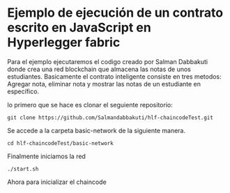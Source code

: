 # Ejemplo de ejecución de un contrato escrito en JavaScript en Hyperlegger fabric

Para el ejemplo ejecutaremos el codigo creado por Salman Dabbakuti donde crea una red blockchain que almacena las notas de unos estudiantes.
Basicamente el contrato inteligente consiste en tres metodos: Agregar nota, eliminar nota y mostrar las notas de un estudiante en específico.

lo primero que se hace es clonar el seguiente repositorio:
```
git clone https://github.com/Salmandabbakuti/hlf-chaincodeTest.git
```
Se accede a la carpeta basic-network de la siguiente manera.

```
cd hlf-chaincodeTest/basic-network
```

Finalmente iniciamos la red
```
./start.sh
```

Ahora para inicializar el chaincode 
